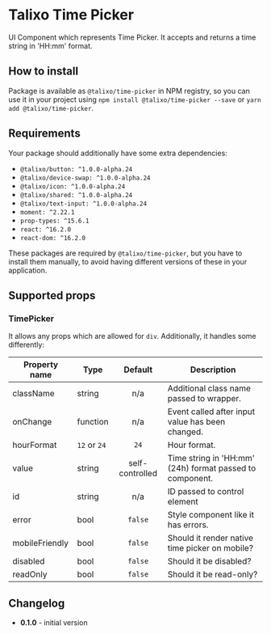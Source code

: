 # Talixo Time Picker

UI Component which represents Time Picker. It accepts and returns a time string in 'HH:mm' format.

## How to install

Package is available as `@talixo/time-picker` in NPM registry, so you can use it in your project
using `npm install @talixo/time-picker --save` or `yarn add @talixo/time-picker`.

## Requirements

Your package should additionally have some extra dependencies:

- `@talixo/button: ^1.0.0-alpha.24`
- `@talixo/device-swap: ^1.0.0-alpha.24`
- `@talixo/icon: ^1.0.0-alpha.24`
- `@talixo/shared: ^1.0.0-alpha.24`
- `@talixo/text-input: ^1.0.0-alpha.24`
- `moment: ^2.22.1`
- `prop-types: ^15.6.1`
- `react: ^16.2.0`
- `react-dom: ^16.2.0`

These packages are required by `@talixo/time-picker`, but you have to install them manually,
to avoid having different versions of these in your application.

## Supported props

### TimePicker

It allows any props which are allowed for `div`. Additionally, it handles some differently:

Property name  | Type         | Default         | Description
---------------|--------------|:---------------:|--------------------------------
className      | string       | n/a             | Additional class name passed to wrapper.
onChange       | function     | n/a             | Event called after input value has been changed.
hourFormat     | `12` or `24` | `24`            | Hour format.
value          | string       | self-controlled | Time string in 'HH:mm' (24h) format passed to component.
id             | string       | n/a             | ID passed to control element
error          | bool         | `false`         | Style component like it has errors.
mobileFriendly | bool         | `false`         | Should it render native time picker on mobile?
disabled       | bool         | `false`         | Should it be disabled?
readOnly       | bool         | `false`         | Should it be read-only?

## Changelog

- **0.1.0** - initial version
